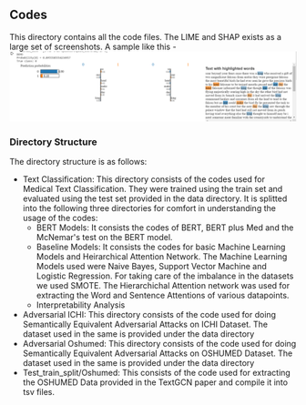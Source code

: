 ## Codes

This directory contains all the code files. The LIME and SHAP exists as a large set of screenshots. A sample like this - ![ICHI LIME output sample](Demo_25.png)



### Directory Structure

The directory structure is as follows:
* Text Classification: This directory consists of the codes used for Medical Text Classification. They were trained using the train set and evaluated using the test set provided in the data directory. It is splitted into the following three directories for comfort in understanding the usage of the codes:
  * BERT Models: It consists the codes of BERT, BERT plus Med and the McNemar's test on the BERT model.
  * Baseline Models: It consists the codes for basic Machine Learning Models and Heirarchical Attention Network. The Machine Learning Models used were Naive Bayes, Support Vector Machine and Logistic Regression. For taking care of the imbalance in the datasets we used SMOTE. The Hierarchichal Attention network was used for extracting the Word and Sentence Attentions of various datapoints.
  * Interpretability Analysis
* Adversarial ICHI: This directory consists of the code used for doing Semantically Equivalent Adversarial Attacks on ICHI Dataset. The dataset used in the same is provided under the data directory
* Adversarial Oshumed: This directory consists of the code used for doing Semantically Equivalent Adversarial Attacks on OSHUMED Dataset. The dataset used in the same is provided under the data directory
* Test_train_split/Oshumed: This consists of the code used for extracting the OSHUMED Data provided in the TextGCN paper and compile it into tsv files.
